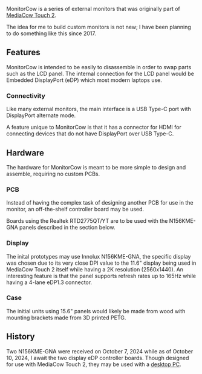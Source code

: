 MonitorCow is a series of external monitors that was originally part of [MediaCow Touch 2](/projects/mct2/).

The idea for me to build custom monitors is not new; I have been planning to do something like this since 2017. 

## Features
MonitorCow is intended to be easily to disassemble in order to swap parts such as the LCD panel. The internal connection for the LCD panel would be Embedded DisplayPort (eDP) which most modern laptops use.

### Connectivity
Like many external monitors, the main interface is a USB Type-C port with DisplayPort alternate mode.

A feature unique to MonitorCow is that it has a connector for HDMI for connecting devices that do not have DisplayPort over USB Type-C.
 
## Hardware
The hardware for MonitorCow is meant to be more simple to design and assemble, requiring no custom PCBs.

### PCB
Instead of having the complex task of designing another PCB for use in the monitor, an off-the-shelf controller board may be used.

Boards using the Realtek RTD2775QT/YT are to be used with the N156KME-GNA panels described in the section below. 

### Display
The inital prototypes may use Innolux N156KME-GNA, the specific display was chosen due to its very close DPI value to the 11.6" display being used in MediaCow Touch 2 itself while having a 2K resolution (2560x1440). An interesting feature is that the panel supports refresh rates up to 165Hz while having a 4-lane eDP1.3 connector.

### Case
The initial units using 15.6" panels would likely be made from wood with mounting brackets made from 3D printed PETG.

## History
Two N156KME-GNA were received on October 7, 2024 while as of October 10, 2024, I await the two display eDP controller boards. Though designed for use with MediaCow Touch 2, they may be used with a [desktop PC](/projects/pc_pbt/).